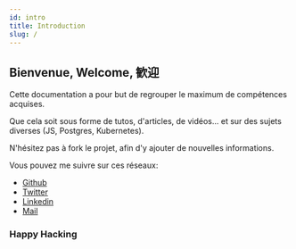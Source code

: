 ```yaml
---
id: intro
title: Introduction
slug: /
---
```


## Bienvenue, Welcome, 歓迎

Cette documentation a pour but de regrouper le maximum de compétences acquises.

Que cela soit sous forme de tutos, d'articles, de vidéos... et sur des sujets diverses (JS, Postgres, Kubernetes).

N'hésitez pas à fork le projet, afin d'y ajouter de nouvelles informations.

Vous pouvez me suivre sur ces réseaux:

* [Github](https://github.com/j-peguet)
* [Twitter](https://twitter.com/Jules_Peguet)
* [Linkedin](https://www.linkedin.com/in/jules-peguet/)
* [Mail](mailto:jules.peguet@epsi.fr)

### Happy Hacking